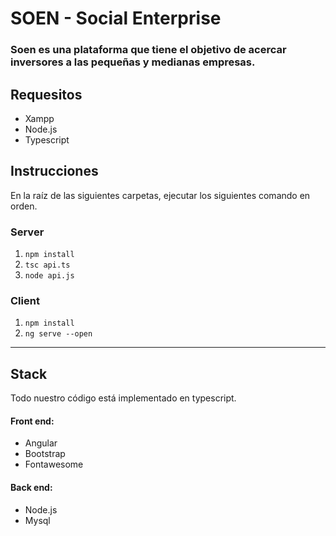# SOEN - Social Enterprise

### Soen es una plataforma que tiene el objetivo de acercar inversores a las pequeñas y medianas empresas.

## Requesitos

- Xampp
- Node.js
- Typescript


## Instrucciones

En la raíz de las siguientes carpetas, ejecutar los siguientes comando en orden.

### Server

1. `npm install`
1. `tsc api.ts`
1. `node api.js`

### Client

1. `npm install`
1. `ng serve --open`

---

## Stack

Todo nuestro código está implementado en typescript.

#### Front end:

- Angular
- Bootstrap
- Fontawesome

#### Back end:

- Node.js
- Mysql
